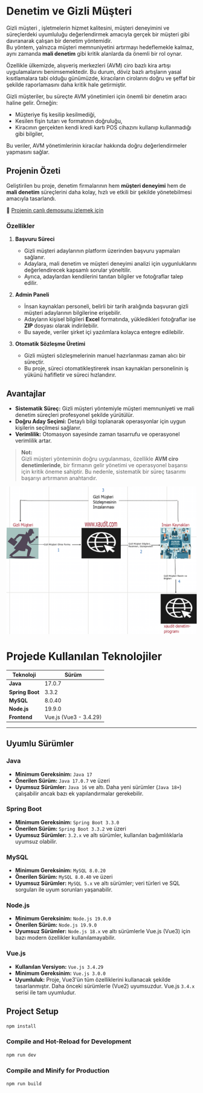 # Denetim ve Gizli Müşteri  

Gizli müşteri , işletmelerin hizmet kalitesini, müşteri deneyimini ve süreçlerdeki uyumluluğu değerlendirmek amacıyla gerçek bir müşteri gibi davranarak çalışan bir denetim yöntemidir.  
Bu yöntem, yalnızca müşteri memnuniyetini artırmayı hedeflemekle kalmaz, aynı zamanda **mali denetim** gibi kritik alanlarda da önemli bir rol oynar.  

Özellikle ülkemizde, alışveriş merkezleri (AVM) ciro bazlı kira artışı uygulamalarını benimsemektedir. Bu durum, döviz bazlı artışların yasal kısıtlamalara tabi olduğu günümüzde, kiracıların cirolarını doğru ve şeffaf bir şekilde raporlamasını daha kritik hale getirmiştir.  

Gizli müşteriler, bu süreçte AVM yönetimleri için önemli bir denetim aracı haline gelir. Örneğin:  
- Müşteriye fiş kesilip kesilmediği,  
- Kesilen fişin tutarı ve formatının doğruluğu,  
- Kiracının gerçekten kendi kredi kartı POS cihazını kullanıp kullanmadığı gibi bilgiler,  

Bu veriler, AVM yönetimlerinin kiracılar hakkında doğru değerlendirmeler yapmasını sağlar.  

## Projenin Özeti  

Geliştirilen bu proje, denetim firmalarının hem **müşteri deneyimi** hem de **mali denetim** süreçlerini daha kolay, hızlı ve etkili bir şekilde yönetebilmesi amacıyla tasarlandı.  

🔗 [Projenin canlı demosunu izlemek için](https://drive.google.com/file/d/1Gzg8g0Duj2yDEQglsrg80h_k4kTuLzpc/view?usp=drive_link)

### Özellikler  

1. **Başvuru Süreci**  
   - Gizli müşteri adaylarının platform üzerinden başvuru yapmaları sağlanır.  
   - Adaylara, mali denetim ve müşteri deneyimi analizi için uygunluklarını değerlendirecek kapsamlı sorular yöneltilir.  
   - Ayrıca, adaylardan kendilerini tanıtan bilgiler ve fotoğraflar talep edilir.  

2. **Admin Paneli**  
   - İnsan kaynakları personeli, belirli bir tarih aralığında başvuran gizli müşteri adaylarının bilgilerine erişebilir.  
   - Adayların kişisel bilgileri **Excel** formatında, yükledikleri fotoğraflar ise **ZIP** dosyası olarak indirilebilir.  
   - Bu sayede, veriler şirket içi yazılımlara kolayca entegre edilebilir.  

3. **Otomatik Sözleşme Üretimi**  
   - Gizli müşteri sözleşmelerinin manuel hazırlanması zaman alıcı bir süreçtir.  
   - Bu proje, süreci otomatikleştirerek insan kaynakları personelinin iş yükünü hafifletir ve süreci hızlandırır.  

## Avantajlar  

- **Sistematik Süreç:** Gizli müşteri yöntemiyle müşteri memnuniyeti ve mali denetim süreçleri profesyonel şekilde yürütülür.  
- **Doğru Aday Seçimi:** Detaylı bilgi toplanarak operasyonlar için uygun kişilerin seçilmesi sağlanır.  
- **Verimlilik:** Otomasyon sayesinde zaman tasarrufu ve operasyonel verimlilik artar.  

> **Not:**  
> Gizli müşteri yönteminin doğru uygulanması, özellikle **AVM ciro denetimlerinde**, bir firmanın gelir yönetimi ve operasyonel başarısı için kritik öneme sahiptir. Bu nedenle, sistematik bir süreç tasarımı başarıyı artırmanın anahtarıdır.

![## XAudit Gizli Musteri ve Denetim Sistemi İliskisi](xaudit_gizli_musteri.png)



# Projede Kullanılan Teknolojiler

| Teknoloji        | Sürüm       |
|------------------|-------------|
| **Java**         | 17.0.7      |
| **Spring Boot**  | 3.3.2       |
| **MySQL**        | 8.0.40      |
| **Node.js**      | 19.9.0      |
| **Frontend**     | Vue.js (Vue3 - 3.4.29) |

---

## Uyumlu Sürümler

### Java
- **Minimum Gereksinim:** `Java 17`
- **Önerilen Sürüm:** `Java 17.0.7` ve üzeri
- **Uyumsuz Sürümler:** `Java 16` ve altı. Daha yeni sürümler (`Java 18+`) çalışabilir ancak bazı ek yapılandırmalar gerekebilir.

### Spring Boot
- **Minimum Gereksinim:** `Spring Boot 3.3.0`
- **Önerilen Sürüm:** `Spring Boot 3.3.2` ve üzeri
- **Uyumsuz Sürümler:** `3.2.x` ve altı sürümler, kullanılan bağımlılıklarla uyumsuz olabilir.

### MySQL
- **Minimum Gereksinim:** `MySQL 8.0.20`
- **Önerilen Sürüm:** `MySQL 8.0.40` ve üzeri
- **Uyumsuz Sürümler:** `MySQL 5.x` ve altı sürümler; veri türleri ve SQL sorguları ile uyum sorunları yaşanabilir.

### Node.js
- **Minimum Gereksinim:** `Node.js 19.0.0`
- **Önerilen Sürüm:** `Node.js 19.9.0`
- **Uyumsuz Sürümler:** `Node.js 18.x` ve altı sürümlerle Vue.js (Vue3) için bazı modern özellikler kullanılamayabilir.

### Vue.js
- **Kullanılan Versiyon:** `Vue.js 3.4.29`
- **Minimum Gereksinim:** `Vue.js 3.0.0`
- **Uyumluluk:** Proje, Vue3'ün tüm özelliklerini kullanacak şekilde tasarlanmıştır. Daha önceki sürümlerle (Vue2) uyumsuzdur. Vue.js `3.4.x` serisi ile tam uyumludur.

## Project Setup

```sh
npm install
```

### Compile and Hot-Reload for Development

```sh
npm run dev
```

### Compile and Minify for Production

```sh
npm run build
```
